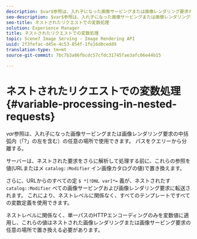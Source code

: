 ```yaml
---
description: $var$参照は、入れ子になった画像サービングまたは画像レンダリング要求の中括弧内（「?」の左を含む）の任意の場所で使用できます。 パスをクエリーから分離する。
seo-description: $var$参照は、入れ子になった画像サービングまたは画像レンダリング要求の中括弧内（「?」の左を含む）の任意の場所で使用できます。 パスをクエリーから分離する。
seo-title: ネストされたリクエストでの変数処理
solution: Experience Manager
title: ネストされたリクエストでの変数処理
topic: Scene7 Image Serving - Image Rendering API
uuid: 2f3fefac-d45e-4c53-854f-1fe16d0cedd9
translation-type: tm+mt
source-git-commit: 7bc7b3a86fbcdc57cfdc31745fae3afc06e44b15

---
```



# ネストされたリクエストでの変数処理{#variable-processing-in-nested-requests}

$var$参照は、入れ子になった画像サービングまたは画像レンダリング要求の中括弧内（「?」の左を含む）の任意の場所で使用できます。 パスをクエリーから分離する。

サーバーは、ネストされた要求をさらに解析して処理する前に、これらの参照を値(URLまたはメ `catalog::Modifier` イン画像カタログの値)で置き換えます。

さらに、URLからのすべての定 `$ *[!DNL var]*=` 義が、ネストされたす `catalog::Modifier` べての画像サービングおよび画像レンダリング要求に転送されます。 これにより、ネストレベルに関係なく、すべてのテンプレートですべての変数定義を使用できます。

ネストレベルに関係なく、単一パスのHTTPエンコーディングのみを変数値に適用し、これらの値はネストされた画像レンダリングまたは画像サービング要求の任意の場所で置き換える必要があります。
